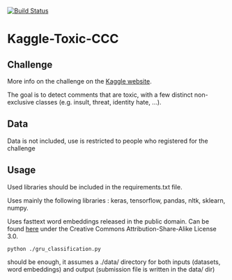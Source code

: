 [![Build Status](https://travis-ci.org/sildar/Kaggle-Toxic-CCC.svg?branch=master)](https://travis-ci.org/sildar/Kaggle-Toxic-CCC)
# Kaggle-Toxic-CCC

## Challenge

More info on the challenge on the [Kaggle website](https://www.kaggle.com/c/jigsaw-toxic-comment-classification-challenge).

The goal is to detect comments that are toxic, with a few distinct non-exclusive classes (e.g. insult, threat, identity hate, ...).


## Data

Data is not included, use is restricted to people who registered for the challenge


## Usage

Used libraries should be included in the requirements.txt file.

Uses mainly the following libraries : keras, tensorflow, pandas, nltk, sklearn, numpy.

Uses fasttext word embeddings released in the public domain. Can be found [here](https://fasttext.cc/docs/en/english-vectors.html)
under the Creative Commons Attribution-Share-Alike License 3.0.

```
python ./gru_classification.py
```

should be enough, it assumes a ./data/ directory for both inputs (datasets, word embeddings)
and output (submission file is written in the data/ dir)
